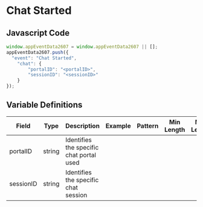 # Chat Started

### 

## Javascript Code
```js
window.appEventData2607 = window.appEventData2607 || [];
appEventData2607.push({
  "event": "Chat Started",
    "chat": {
        "portalID": "<portalID>",
        "sessionID": "<sessionID>"
    }
});
```

## Variable Definitions

|Field|Type|Description|Example|Pattern|Min Length|Max Length|Minimum|Maximum|Multiple Of|
| --- | --- | --- | --- | --- | --- | --- | --- | --- | --- |
|portalID|string|Identifies the specific chat portal used||||||||
|sessionID|string|Identifies the specific chat session||||||||
